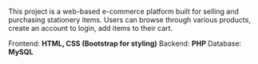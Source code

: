 This project is a web-based e-commerce platform built for selling and purchasing stationery items. Users can browse through various products, create an account to login, add items to their cart.

Frontend:  **HTML, CSS (Bootstrap for styling)**
Backend:   **PHP**
Database:  **MySQL**

